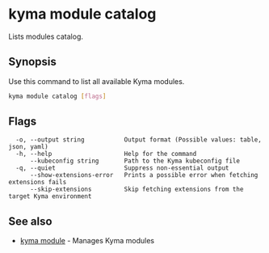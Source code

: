 # kyma module catalog

Lists modules catalog.

## Synopsis

Use this command to list all available Kyma modules.

```bash
kyma module catalog [flags]
```

## Flags

```text
  -o, --output string           Output format (Possible values: table, json, yaml)
  -h, --help                    Help for the command
      --kubeconfig string       Path to the Kyma kubeconfig file
  -q, --quiet                   Suppress non-essential output
      --show-extensions-error   Prints a possible error when fetching extensions fails
      --skip-extensions         Skip fetching extensions from the target Kyma environment
```

## See also

* [kyma module](kyma_module.md) - Manages Kyma modules
